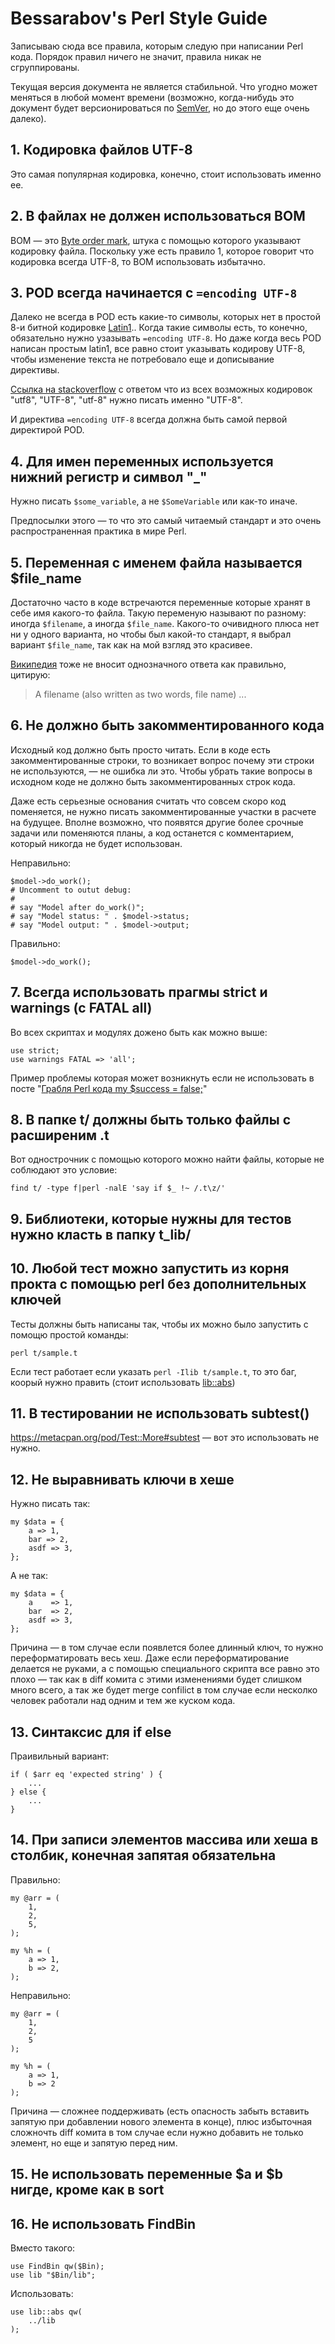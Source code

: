 # Bessarabov's Perl Style Guide

Записываю сюда все правила, которым следую при написании Perl кода. Порядок
правил ничего не значит, правила никак не сгруппированы.

Текущая версия документа не является стабильной. Что угодно может меняться в
любой момент времени (возможно, когда-нибудь это документ будет
версионироваться по [SemVer](http://semver.org/), но до этого еще очень
далеко).

## 1. Кодировка файлов UTF-8

Это самая популярная кодировка, конечно, стоит использовать именно ее.

## 2. В файлах не должен использоваться BOM

BOM — это [Byte order mark](http://ru.wikipedia.org/wiki/Byte_order_mark),
штука с помощью которого указывают кодировку файла. Поскольку уже есть
правило 1, которое говорит что кодировка всегда UTF-8, то BOM использовать
избытачно.

## 3. POD всегда начинается с `=encoding UTF-8`

Далеко не всегда в POD есть какие-то символы, которых нет в простой 8-и битной
кодировке [Latin1](http://en.wikipedia.org/wiki/Latin1).. Когда такие символы
есть, то конечно, обязательно нужно узазывать `=encoding UTF-8`. Но даже
когда весь POD написан простым latin1, все равно стоит указывать кодирову
UTF-8, чтобы изменение текста не потребовало еще и дописывание директивы.

[Ссылка на stackoverflow]( http://stackoverflow.com/questions/18109154/what-string-should-be-used-to-specify-encoding-in-perl-pod-utf8-utf-8-or/)
 с ответом что из всех возможных кодировок "utf8", "UTF-8", "utf-8" нужно писать именно "UTF-8".

И директива `=encoding UTF-8` всегда должна быть самой первой директирой POD.

## 4. Для имен переменных используется нижний регистр и символ "_"

Нужно писать `$some_variable`, а не `$SomeVariable` или как-то иначе.

Предпосылки этого — то что это самый читаемый стандарт и это очень
распространенная практика в мире Perl.

## 5. Переменная с именем файла называется $file_name

Достаточно часто в коде встречаются переменные которые хранят в себе имя
какого-то файла. Такую переменую называют по разному: иногда `$filename`, а
иногда `$file_name`. Какого-то очивидного плюса нет ни у одного варианта, но
чтобы был какой-то стандарт, я выбрал вариант `$file_name`, так как на мой
взгляд это красивее.

[Википедия](http://en.wikipedia.org/wiki/Filename) тоже не вносит
однозначного ответа как правильно, цитирую:

> A filename (also written as two words, file name) ...

## 6. Не должно быть закомментированного кода

Исходный код должно быть просто читать. Если в коде есть закомментированные
строки, то возникает вопрос почему эти строки не используются, — не ошибка ли
это. Чтобы убрать такие вопросы в исходном коде не должно быть
закомментированных строк кода.

Даже есть серьезные основания считать что совсем скоро код поменяется, не
нужно писать закомментированные участки в расчете на будущее. Вполне возможно,
что появятся другие более срочные задачи или поменяются планы, а код останется
с комментарием, который никогда не будет использован.

Неправильно:

    $model->do_work();
    # Uncomment to outut debug:
    #
    # say "Model after do_work()";
    # say "Model status: " . $model->status;
    # say "Model output: " . $model->output;

Правильно:

    $model->do_work();

## 7. Всегда использовать прагмы strict и warnings (c FATAL all)

Во всех скриптах и модулях дожено быть как можно выше:

    use strict;
    use warnings FATAL => 'all';

Пример проблемы которая может возникнуть если не использовать в посте "[Грабля
Perl кода my $success = false;](https://ivan.bessarabov.ru/blog/perl-boolean-barewords)"

## 8. В папке t/ должны быть только файлы с расширеним .t

Вот однострочник с помощью которого можно найти файлы, которые не соблюдают это условие:

    find t/ -type f|perl -nalE 'say if $_ !~ /.t\z/'

## 9. Библиотеки, которые нужны для тестов нужно класть в папку t_lib/

## 10. Любой тест можно запустить из корня прокта с помощью perl без дополнительных ключей

Тесты должны быть написаны так, чтобы их можно было запустить с помощю простой команды:

    perl t/sample.t

Если тест работает если указать `perl -Ilib t/sample.t`, то это баг, коорый нужно править
(стоит использовать [lib::abs](https://metacpan.org/pod/lib::abs))

## 11. В тестировании не использовать subtest()

https://metacpan.org/pod/Test::More#subtest — вот это использовать не нужно.

## 12. Не выравнивать ключи в хеше

Нужно писать так:

    my $data = {
        a => 1,
        bar => 2,
        asdf => 3,
    };

А не так:

    my $data = {
        a    => 1,
        bar  => 2,
        asdf => 3,
    };

Причина — в том случае если появлется более длинный ключ, то нужно
переформатировать весь хеш. Даже если переформатирование делается не
руками, а с помощью специального скрипта все равно это плохо — так как в
diff комита с этими изменениями будет слишком много всего, а так же
будет merge confilict в том случае если несколко человек работали над
одним и тем же куском кода.

## 13. Синтаксис для if else

Праивильный вариант:

    if ( $arr eq 'expected string' ) {
        ...
    } else {
        ...
    }

## 14. При записи элементов массива или хеша в столбик, конечная запятая обязательна

Правильно:

    my @arr = (
        1,
        2,
        5,
    );

    my %h = (
        a => 1,
        b => 2,
    );

Неправильно:

    my @arr = (
        1,
        2,
        5
    );

    my %h = (
        a => 1,
        b => 2
    );

Причина — сложнее поддерживать (есть опасность забыть вставить запятую
при добавлении нового элемента в конце), плюс избыточная сложночть diff
комита в том случае если нужно добавить не только элемент, но еще и запятую
перед ним.

## 15. Не использовать переменные $a и $b нигде, кроме как в sort

## 16. Не использовать FindBin

Вместо такого:

    use FindBin qw($Bin);
    use lib "$Bin/lib";

Использовать:

    use lib::abs qw(
        ../lib
    );
